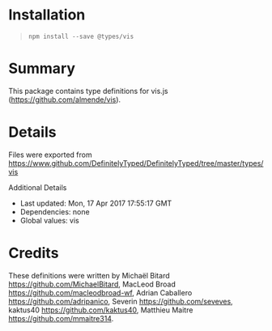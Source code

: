# Installation
> `npm install --save @types/vis`

# Summary
This package contains type definitions for vis.js (https://github.com/almende/vis).

# Details
Files were exported from https://www.github.com/DefinitelyTyped/DefinitelyTyped/tree/master/types/vis

Additional Details
 * Last updated: Mon, 17 Apr 2017 17:55:17 GMT
 * Dependencies: none
 * Global values: vis

# Credits
These definitions were written by Michaël Bitard <https://github.com/MichaelBitard>, MacLeod Broad <https://github.com/macleodbroad-wf>, Adrian Caballero <https://github.com/adripanico>, Severin <https://github.com/seveves>, kaktus40 <https://github.com/kaktus40>, Matthieu Maitre <https://github.com/mmaitre314>.
